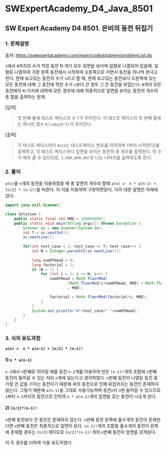 # SWExpertAcademy_D4_Java_8501

## SW Expert Academy D4 8501. 은비의 동전 뒤집기

### 1. 문제설명

출처: https://swexpertacademy.com/main/code/problem/problemList.do

`1`에서 `N`까지의 수가 적힌 동전 N 개가 모두 뒷면을 보이며 일렬로 나열되어 있을때, 일렬로 나열하여 가장 왼쪽 동전에서 시작하여 오른쪽으로 가면서 동전을 하나씩 본다고 한다. 현재 보고있는 동전의 수가 `x`라고 할 때, 현재 보고있는 동전보다 오른쪽에 있는 모든 동전에 대해 그 동전에 적힌 수가 `x`보다 큰 경우 그 큰 동전을 뒤집는다. `N`개의 모든 동전배치 `N!`가지에 대하여 모든 경우에 대해 최종적으로 앞면을 보이는 동전의 개수의 총 합을 출력하는 문제.

[입력]
> 첫 번째 줄에 테스트 케이스의 수 `T`가 주어진다.
> 각 테스트 케이스의 첫 번째 줄에는 하나의 정수 `N(1≤N≤10^3)`이 주어진다.

[출력]
> 각 테스트 케이스마다 `#x`(x는 테스트케이스 번호를 의미하며 `1`부터 시작한다)를 출력하고,
> 각 테스트 케이스마다 앞면을 보이는 동전의 총 개수를 출력한다.
> 이 수가 매우 클 수 있으므로, `1,000,000,007`로 나눈 나머지를 출력하도록 한다.

### 2. 풀이

`a(n)`을 `n`개의 동전을 이용하였을 때 총 앞면의 개수라 할때 `a(n) =  n * a(n-1) + [n/2] * (n-1)!`을 따른다.
이 식을 이용하여 구현하면된다. 식의 대한 설명은 아래에 있다.

```java
import java.util.Scanner;

class Solution {
	public static final int MOD = 1000000007;
	public static void main(String args[]) throws Exception {
		Scanner sc = new Scanner(System.in);
		int T = sc.nextInt();
		sc.nextLine();
		
		for(int test_case = 1; test_case <= T; test_case++) {
			int N = Integer.parseInt(sc.nextLine());
			
			long numOfHead = 0;
			long factorial = 1;
			if (N > 1) {
				for (int i = 2; i <= N; i++) {
					numOfHead = Math.floorMod(
							(Math.floorMod(i*numOfHead, MOD) + Math.floorMod((i/2)*factorial, MOD))
							, MOD);

					factorial = Math.floorMod(factorial*i, MOD);
				}
			}
			System.out.println("#"+test_case+" "+numOfHead);
		}
	}
}
```

### 3. 식의 유도과정

**`a(n) =  n * a(n-1) + [n/2] * (n-1)!`**

#### 1) `n * a(n-1)`

`n-1`에서 `n`번째로 이어질 때를 동전 `n-1`개를 이용하여 만든 `(n-1)!`개의 조합에 `n`번째 동전이 들어갈 수 있는 자리 `n`개에 넣는다고 생각하였다. `n`번째 동전이 나열된 동전 중 가장 큰 값을 가지는 동전이기 때문에 위의 동전으로 인해 뒤집어지는 동전인 존재하지 않는다. 그렇기 때문에 `a(n-1)`을 그대로 사용가능하며 동전`n`이 `n`번 들어갈 수 있으므로 `1`부터 `n-1`까지의 동전으로 인하여 `n * a(n-1)`개의 앞면을 갖는 동전이 나오게 된다.

#### 2) `[n/2]*(n-1)!`

`n`번째 동전보다 큰 동전은 존재하지 않는다. `n`번째 동전 왼쪽에 홀수개의 동전이 존재한다면 `n`번째 동전은 최종적으로 앞면이 된다. `(n-1)!`개의 조합중 홀수개의 동전이 왼쪽에 존재할 경우는 `[n/2]`개이므로 `[n/2]*(n-1)!`개의 `n`번째 동전이 앞면을 갖게된다. 

이 두 경우를 더하여 식을 유도하였다.
